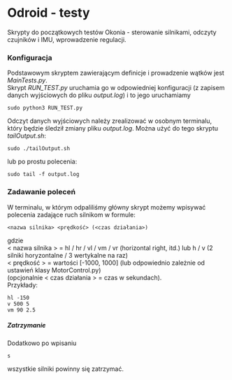 # Odroid - testy

Skrypty do początkowych testów Okonia - sterowanie silnikami, odczyty czujników i IMU, wprowadzenie regulacji.

### Konfiguracja

Podstawowym skryptem zawierającym definicje i prowadzenie wątków jest *MainTests.py*.  
Skrypt *RUN_TEST.py* uruchamia go w odpowiedniej konfiguracji (z zapisem danych wyjściowych do pliku *output.log*) i to jego uruchamiamy
```
sudo python3 RUN_TEST.py
```
Odczyt danych wyjściowych należy zrealizować w osobnym terminalu, który będzie śledził zmiany pliku *output.log*. Można użyć do tego skryptu *tailOutput.sh*:
```
sudo ./tailOutput.sh
```
lub po prostu polecenia:
```
sudo tail -f output.log
```

### Zadawanie poleceń

W terminalu, w którym odpaliliśmy główny skrypt możemy wpisywać polecenia zadające ruch silnikom w formule:
```
<nazwa silnika> <prędkość> (<czas działania>)
```
gdzie  
< nazwa silnika > = hl / hr / vl / vm / vr (horizontal right, itd.) lub h / v (2 silniki horyzontalne / 3 wertykalne na raz)  
< prędkość > = wartości [-1000, 1000] (lub odpowiednio zależnie od ustawień klasy MotorControl.py)  
(opcjonalnie < czas działania > = czas w sekundach).  
Przykłady:
```
hl -150
v 500 5
vm 90 2.5
```

##### Zatrzymanie 

Dodatkowo po wpisaniu
```
s
```
wszystkie silniki powinny się zatrzymać.
